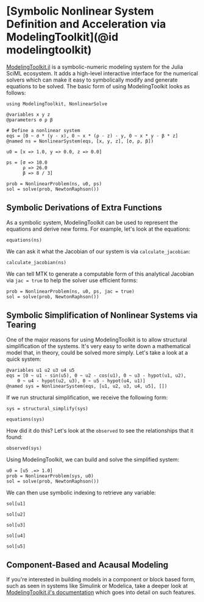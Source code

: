 # [Symbolic Nonlinear System Definition and Acceleration via ModelingToolkit](@id modelingtoolkit)

[ModelingToolkit.jl](https://docs.sciml.ai/ModelingToolkit/dev/) is a symbolic-numeric
modeling system for the Julia SciML ecosystem. It adds a high-level interactive interface
for the numerical solvers which can make it easy to symbolically modify and generate
equations to be solved. The basic form of using ModelingToolkit looks as follows:

```@example mtk
using ModelingToolkit, NonlinearSolve

@variables x y z
@parameters σ ρ β

# Define a nonlinear system
eqs = [0 ~ σ * (y - x), 0 ~ x * (ρ - z) - y, 0 ~ x * y - β * z]
@named ns = NonlinearSystem(eqs, [x, y, z], [σ, ρ, β])

u0 = [x => 1.0, y => 0.0, z => 0.0]

ps = [σ => 10.0
      ρ => 26.0
      β => 8 / 3]

prob = NonlinearProblem(ns, u0, ps)
sol = solve(prob, NewtonRaphson())
```

## Symbolic Derivations of Extra Functions

As a symbolic system, ModelingToolkit can be used to represent the equations and derive new
forms. For example, let's look at the equations:

```@example mtk
equations(ns)
```

We can ask it what the Jacobian of our system is via `calculate_jacobian`:

```@example mtk
calculate_jacobian(ns)
```

We can tell MTK to generate a computable form of this analytical Jacobian via `jac = true`
to help the solver use efficient forms:

```@example mtk
prob = NonlinearProblem(ns, u0, ps, jac = true)
sol = solve(prob, NewtonRaphson())
```

## Symbolic Simplification of Nonlinear Systems via Tearing

One of the major reasons for using ModelingToolkit is to allow structural simplification of
the systems. It's very easy to write down a mathematical model that, in theory, could be
solved more simply. Let's take a look at a quick system:

```@example mtk
@variables u1 u2 u3 u4 u5
eqs = [0 ~ u1 - sin(u5), 0 ~ u2 - cos(u1), 0 ~ u3 - hypot(u1, u2),
    0 ~ u4 - hypot(u2, u3), 0 ~ u5 - hypot(u4, u1)]
@named sys = NonlinearSystem(eqs, [u1, u2, u3, u4, u5], [])
```

If we run structural simplification, we receive the following form:

```@example mtk
sys = structural_simplify(sys)
```

```@example mtk
equations(sys)
```

How did it do this? Let's look at the `observed` to see the relationships that it found:

```@example mtk
observed(sys)
```

Using ModelingToolkit, we can build and solve the simplified system:

```@example mtk
u0 = [u5 .=> 1.0]
prob = NonlinearProblem(sys, u0)
sol = solve(prob, NewtonRaphson())
```

We can then use symbolic indexing to retrieve any variable:

```@example mtk
sol[u1]
```

```@example mtk
sol[u2]
```

```@example mtk
sol[u3]
```

```@example mtk
sol[u4]
```

```@example mtk
sol[u5]
```

## Component-Based and Acausal Modeling

If you're interested in building models in a component or block based form, such as seen in
systems like Simulink or Modelica, take a deeper look at
[ModelingToolkit.jl's documentation](https://docs.sciml.ai/ModelingToolkit/stable/) which
goes into detail on such features.
